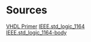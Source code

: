 # Sources
[VHDL Primer][1]
[IEEE.std_logic_1164][2]<br/>
[IEEE.std_logic_1164-body][3]<br/>

[1]: http://www.seas.upenn.edu/~ese171/vhdl/vhdl_primer.html<br/>
[2]: https://standards.ieee.org/downloads/1076/1076.2-1996/std_logic_1164.vhdl
[3]: https://standards.ieee.org/downloads/1076/1076.2-1996/std_logic_1164-body.vhdl